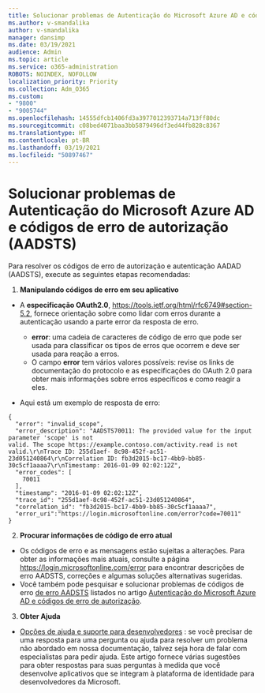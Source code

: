 ```yaml
---
title: Solucionar problemas de Autenticação do Microsoft Azure AD e códigos de erro de autorização (AADSTS)
ms.author: v-smandalika
author: v-smandalika
manager: dansimp
ms.date: 03/19/2021
audience: Admin
ms.topic: article
ms.service: o365-administration
ROBOTS: NOINDEX, NOFOLLOW
localization_priority: Priority
ms.collection: Adm_O365
ms.custom:
- "9800"
- "9005744"
ms.openlocfilehash: 14555dfcb1406fd3a3977012393714a713ff80dc
ms.sourcegitcommit: c08bed4071baa3bb5879496df3ed44fb828c8367
ms.translationtype: HT
ms.contentlocale: pt-BR
ms.lasthandoff: 03/19/2021
ms.locfileid: "50897467"
---
```

# <a name="troubleshoot-azure-ad-authentication-and-authorization-aadsts-error-codes"></a>Solucionar problemas de Autenticação do Microsoft Azure AD e códigos de erro de autorização (AADSTS)

Para resolver os códigos de erro de autorização e autenticação AADAD (AADSTS), execute as seguintes etapas recomendadas:

1. **Manipulando códigos de erro em seu aplicativo**

- A **especificação OAuth2.0**, https://tools.ietf.org/html/rfc6749#section-5.2, fornece orientação sobre como lidar com erros durante a autenticação usando a parte error da resposta de erro.

    - **error**: uma cadeia de caracteres de código de erro que pode ser usada para classificar os tipos de erros que ocorrem e deve ser usada para reação a erros.
    - O campo **error** tem vários valores possíveis: revise os links de documentação do protocolo e as especificações do OAuth 2.0 para obter mais informações sobre erros específicos e como reagir a eles.

- Aqui está um exemplo de resposta de erro:
```
{
  "error": "invalid_scope",
  "error_description": "AADSTS70011: The provided value for the input parameter 'scope' is not 
valid. The scope https://example.contoso.com/activity.read is not valid.\r\nTrace ID: 255d1aef- 8c98-452f-ac51-23d051240864\r\nCorrelation ID: fb3d2015-bc17-4bb9-bb85-30c5cf1aaaa7\r\nTimestamp: 2016-01-09 02:02:12Z",
  "error_codes": [
    70011
  ],
  "timestamp": "2016-01-09 02:02:12Z",
  "trace_id": "255d1aef-8c98-452f-ac51-23d051240864",
  "correlation_id": "fb3d2015-bc17-4bb9-bb85-30c5cf1aaaa7", 
  "error_uri":"https://login.microsoftonline.com/error?code=70011"
}
```
2. **Procurar informações de código de erro atual**

- Os códigos de erro e as mensagens estão sujeitas a alterações. Para obter as informações mais atuais, consulte a página https://login.microsoftonline.com/error para encontrar descrições de erro AADSTS, correções e algumas soluções alternativas sugeridas.
- Você também pode pesquisar e solucionar problemas de códigos de erro [ de erro AADSTS](https://docs.microsoft.com/azure/active-directory/develop/reference-aadsts-error-codes#aadsts-error-codes) listados no artigo [Autenticação do Microsoft Azure AD e códigos de erro de autorização](https://docs.microsoft.com/azure/active-directory/develop/reference-aadsts-error-codes#handling-error-codes-in-your-application).

3. **Obter Ajuda**

- [Opções de ajuda e suporte para desenvolvedores](https://docs.microsoft.com/azure/active-directory/develop/developer-support-help-options) : se você precisar de uma resposta para uma pergunta ou ajuda para resolver um problema não abordado em nossa documentação, talvez seja hora de falar com especialistas para pedir ajuda. Este artigo fornece várias sugestões para obter respostas para suas perguntas à medida que você desenvolve aplicativos que se integram à plataforma de identidade para desenvolvedores da Microsoft.








